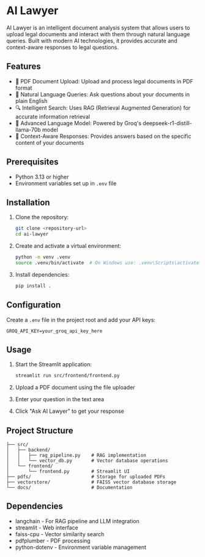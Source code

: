 # AI Lawyer

AI Lawyer is an intelligent document analysis system that allows users to upload legal documents and interact with them through natural language queries. Built with modern AI technologies, it provides accurate and context-aware responses to legal questions.

## Features

- 📄 PDF Document Upload: Upload and process legal documents in PDF format
- 💬 Natural Language Queries: Ask questions about your documents in plain English
- 🔍 Intelligent Search: Uses RAG (Retrieval Augmented Generation) for accurate information retrieval
- 🧠 Advanced Language Model: Powered by Groq's deepseek-r1-distill-llama-70b model
- 🎯 Context-Aware Responses: Provides answers based on the specific content of your documents

## Prerequisites

- Python 3.13 or higher
- Environment variables set up in `.env` file

## Installation

1. Clone the repository:
   ```bash
   git clone <repository-url>
   cd ai-lawyer
   ```

2. Create and activate a virtual environment:
   ```bash
   python -m venv .venv
   source .venv/bin/activate  # On Windows use: .venv\Scripts\activate
   ```

3. Install dependencies:
   ```bash
   pip install .
   ```

## Configuration

Create a `.env` file in the project root and add your API keys:

```env
GROQ_API_KEY=your_groq_api_key_here
```

## Usage

1. Start the Streamlit application:
   ```bash
   streamlit run src/frontend/frontend.py
   ```

2. Upload a PDF document using the file uploader
3. Enter your question in the text area
4. Click "Ask AI Lawyer" to get your response

## Project Structure

```
├── src/
│   ├── backend/
│   │   ├── rag_pipeline.py    # RAG implementation
│   │   └── vector_db.py       # Vector database operations
│   └── frontend/
│       └── frontend.py        # Streamlit UI
├── pdfs/                      # Storage for uploaded PDFs
├── vectorstore/               # FAISS vector database storage
└── docs/                      # Documentation
```

## Dependencies

- langchain - For RAG pipeline and LLM integration
- streamlit - Web interface
- faiss-cpu - Vector similarity search
- pdfplumber - PDF processing
- python-dotenv - Environment variable management


